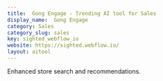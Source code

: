 ```yaml
---
title:  Gong Engage - Trending AI tool for Sales
display_name:  Gong Engage
category: Sales
category_slug: sales
key: sighted_webflow_io
website: https://sighted.webflow.io/
layout: aitool
---
```


Enhanced store search and recommendations.
